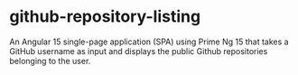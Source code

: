 # github-repository-listing
An Angular 15 single-page application (SPA) using Prime Ng 15 that takes a GitHub username as input and displays the public Github repositories belonging to the user.
